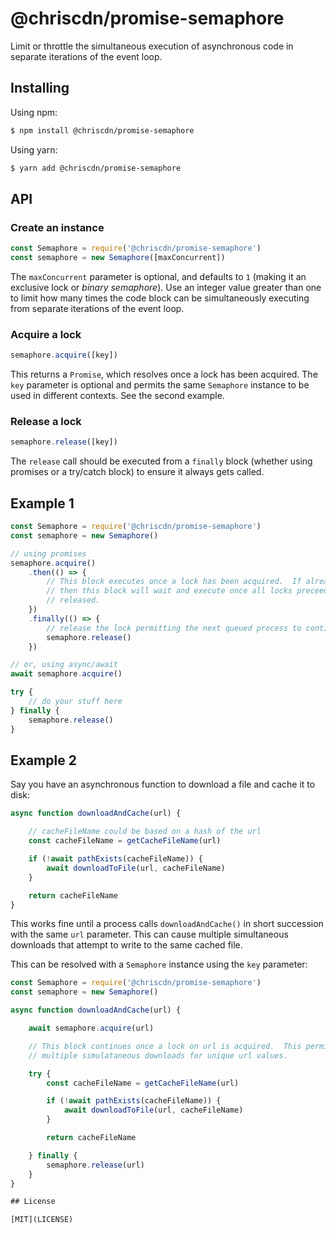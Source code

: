 # @chriscdn/promise-semaphore

Limit or throttle the simultaneous execution of asynchronous code in separate iterations of the event loop.

## Installing

Using npm:

```bash
$ npm install @chriscdn/promise-semaphore
```

Using yarn:

```bash
$ yarn add @chriscdn/promise-semaphore
```

## API

### Create an instance

```js
const Semaphore = require('@chriscdn/promise-semaphore')
const semaphore = new Semaphore([maxConcurrent])
```

The `maxConcurrent` parameter is optional, and defaults to `1` (making it an exclusive lock or *binary semaphore*).  Use an integer value greater than one to limit how many times the code block can be simultaneously executing from separate iterations of the event loop.

### Acquire a lock

```js
semaphore.acquire([key])
```

This returns a `Promise`, which resolves once a lock has been acquired.  The `key` parameter is optional and permits the same `Semaphore` instance to be used in different contexts.  See the second example.

### Release a lock

```js
semaphore.release([key])
```

The `release` call should be executed from a `finally` block (whether using promises or a try/catch block) to ensure it always gets called.

## Example 1

```js
const Semaphore = require('@chriscdn/promise-semaphore')
const semaphore = new Semaphore()

// using promises
semaphore.acquire()
	.then(() => {
		// This block executes once a lock has been acquired.  If already locked
		// then this block will wait and execute once all locks preceeding it have been
		// released.
	})
	.finally(() => {
		// release the lock permitting the next queued process to continue
		semaphore.release()
	})

// or, using async/await
await semaphore.acquire()

try {
	// do your stuff here
} finally {
	semaphore.release()
}
```

## Example 2

Say you have an asynchronous function to download a file and cache it to disk:

```js
async function downloadAndCache(url) {

	// cacheFileName could be based on a hash of the url
	const cacheFileName = getCacheFileName(url)

	if (!await pathExists(cacheFileName)) {
		await downloadToFile(url, cacheFileName)
	}

	return cacheFileName
}
```

This works fine until a process calls `downloadAndCache()` in short succession with the same `url` parameter. This can cause multiple simultaneous downloads that attempt to write to the same cached file.

This can be resolved with a `Semaphore` instance using the `key` parameter:

```js
const Semaphore = require('@chriscdn/promise-semaphore')
const semaphore = new Semaphore()

async function downloadAndCache(url) {

	await semaphore.acquire(url)

	// This block continues once a lock on url is acquired.  This permits
	// multiple simulataneous downloads for unique url values.

	try {
		const cacheFileName = getCacheFileName(url)

		if (!await pathExists(cacheFileName)) {
			await downloadToFile(url, cacheFileName)	
		}

		return cacheFileName

	} finally {
		semaphore.release(url)
	}
}

## License

[MIT](LICENSE)